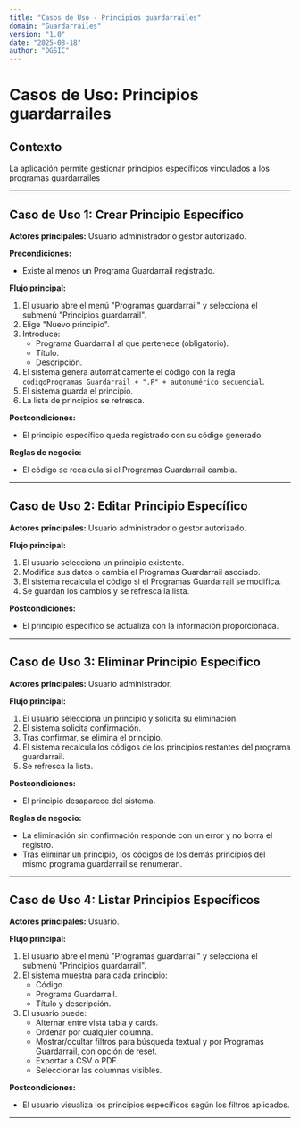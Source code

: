 ```yaml
---
title: "Casos de Uso - Principios guardarrailes"
domain: "Guardarrailes"
version: "1.0"
date: "2025-08-18"
author: "DGSIC"
---
```


# Casos de Uso: Principios guardarrailes

## Contexto
La aplicación permite gestionar principios específicos vinculados a los programas guardarrailes

---

## Caso de Uso 1: Crear Principio Específico
**Actores principales:** Usuario administrador o gestor autorizado.

**Precondiciones:**
- Existe al menos un Programa Guardarrail registrado.

**Flujo principal:**
1. El usuario abre el menú "Programas guardarrail" y selecciona el submenú "Principios guardarrail".
2. Elige "Nuevo principio".
3. Introduce:
   - Programa Guardarrail al que pertenece (obligatorio).
   - Título.
   - Descripción.
4. El sistema genera automáticamente el código con la regla `códigoProgramas Guardarrail + ".P" + autonumérico secuencial`.
5. El sistema guarda el principio.
6. La lista de principios se refresca.

**Postcondiciones:**
- El principio específico queda registrado con su código generado.

**Reglas de negocio:**

- El código se recalcula si el Programas Guardarrail cambia.

---

## Caso de Uso 2: Editar Principio Específico
**Actores principales:** Usuario administrador o gestor autorizado.

**Flujo principal:**
1. El usuario selecciona un principio existente.
2. Modifica sus datos o cambia el Programas Guardarrail asociado.
3. El sistema recalcula el código si el Programas Guardarrail se modifica.
4. Se guardan los cambios y se refresca la lista.

**Postcondiciones:**
- El principio específico se actualiza con la información proporcionada.

---

## Caso de Uso 3: Eliminar Principio Específico
**Actores principales:** Usuario administrador.

**Flujo principal:**
1. El usuario selecciona un principio y solicita su eliminación.
2. El sistema solicita confirmación.
3. Tras confirmar, se elimina el principio.
4. El sistema recalcula los códigos de los principios restantes del programa guardarrail.
5. Se refresca la lista.

**Postcondiciones:**
- El principio desaparece del sistema.

**Reglas de negocio:**
- La eliminación sin confirmación responde con un error y no borra el registro.
- Tras eliminar un principio, los códigos de los demás principios del mismo programa guardarrail se renumeran.

---

## Caso de Uso 4: Listar Principios Específicos
**Actores principales:** Usuario.

**Flujo principal:**
1. El usuario abre el menú "Programas guardarrail" y selecciona el submenú "Principios guardarrail".
2. El sistema muestra para cada principio:
   - Código.
   - Programa Guardarrail.
   - Título y descripción.
3. El usuario puede:
   - Alternar entre vista tabla y cards.
   - Ordenar por cualquier columna.
   - Mostrar/ocultar filtros para búsqueda textual y por Programas Guardarrail, con opción de reset.
   - Exportar a CSV o PDF.
   - Seleccionar las columnas visibles.

**Postcondiciones:**
- El usuario visualiza los principios específicos según los filtros aplicados.

---
